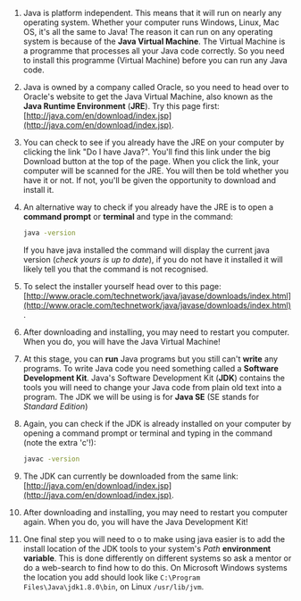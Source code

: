 1. Java is platform independent. This means that it will run on nearly any operating system. Whether your computer runs Windows, Linux, Mac OS, it's all the same to Java! The reason it can run on any operating system is because of the **Java Virtual Machine**. The Virtual Machine is a programme that processes all your Java code correctly. So you need to install this programme \(Virtual Machine\) before you can run any Java code.
2. Java is owned by a company called Oracle, so you need to head over to Oracle's website to get the Java Virtual Machine, also known as the **Java Runtime Environment** \(**JRE**\). Try this page first: [http://java.com/en/download/index.jsp](http://java.com/en/download/index.jsp).
3. You can check to see if you already have the JRE on your computer by clicking the link "Do I have Java?". You'll find this link under the big Download button at the top of the page. When you click the link, your computer will be scanned for the JRE. You will then be told whether you have it or not. If not, you'll be given the opportunity to download and install it.
4. An alternative way to check if you already have the JRE is to open a **command prompt** or **terminal** and type in the command:

   ```bash
   java -version
   ```

   If you have java installed the command will display the current java version \(_check yours is up to date_\), if you do not have it installed it will likely tell you that the command is not recognised.

5. To select the installer yourself head over to this page: [http://www.oracle.com/technetwork/java/javase/downloads/index.html](http://www.oracle.com/technetwork/java/javase/downloads/index.html).
6. After downloading and installing, you may need to restart you computer. When you do, you will have the Java Virtual Machine!
7. At this stage, you can **run** Java programs but you still can't **write** any programs. To write Java code you need something called a **Software Development Kit**. Java's Software Development Kit \(**JDK**\) contains the tools you will need to change your Java code from plain old text into a program. The JDK we will be using is for **Java SE** \(SE stands for _Standard Edition_\)
8. Again, you can check if the JDK is already installed on your computer by opening a command prompt or terminal and typing in the command \(note the extra 'c'!\):
   ```bash
   javac -version
   ```
9. The JDK can currently be downloaded from the same link: [http://java.com/en/download/index.jsp](http://java.com/en/download/index.jsp).
10. After downloading and installing, you may need to restart you computer again. When you do, you will have the Java Development Kit!
11. One final step you will need to o to make using java easier is to add the install location of the JDK tools to your system's _Path_ **environment variable**. This is done differently on different systems so ask a mentor or do a web-search to find how to do this. On Microsoft Windows systems the location you add should look like `C:\Program Files\Java\jdk1.8.0\bin`, on Linux `/usr/lib/jvm`.



